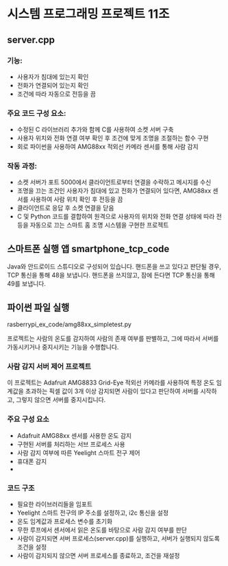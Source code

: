 # 시스템 프로그래밍 프로젝트 11조


## server.cpp

### 기능:
- 사용자가 침대에 있는지 확인
- 전화가 연결되어 있는지 확인
- 조건에 따라 자동으로 전등을 끔

### 주요 코드 구성 요소:
- 수정된 C 라이브러리 추가와 함께 C를 사용하여 소켓 서버 구축
- 사용자 위치와 전화 연결 여부 확인 후 조건에 맞게 조명을 조절하는 함수 구현
- 회로 파이썬을 사용하여 AMG88xx 적외선 카메라 센서를 통해 사람 감지

### 작동 과정:
- 소켓 서버가 포트 5000에서 클라이언트로부터 연결을 수락하고 메시지를 수신
- 조명을 끄는 조건인 사용자가 침대에 있고 전화가 연결되어 있다면, AMG88xx 센서를 사용하여 사람 위치 확인 후 전등을 끔
- 클라이언트로 응답 후 소켓 연결을 닫음
- C 및 Python 코드를 결합하여 원격으로 사용자의 위치와 전화 연결 상태에 따라 전등을 자동으로 끄는 스마트 홈 조명 시스템을 구현한 프로젝트

## 스마트폰 실행 앱 smartphone_tcp_code 

Java와 안드로이드 스튜디오로 구성되어 있습니다.
핸드폰을 쓰고 있다고 판단될 경우, TCP 통신을 통해 48을 보냅니다.
핸드폰을 쓰지않고, 잠에 든다면 TCP 통신을 통해 49를 보냅니다.

## 파이썬 파일 실행
rasberrypi_ex_code/amg88xx_simpletest.py

프로젝트는 사람의 온도를 감지하여 사람의 존재 여부를 판별하고, 
그에 따라서 서버를 가동시키거나 중지시키는 기능을 수행합니다.

### 사람 감지 서버 제어 프로젝트
이 프로젝트는 Adafruit AMG8833 Grid-Eye 적외선 카메라를 사용하여 
특정 온도 임계값을 초과하는 픽셀 값이 3개 이상 감지되면 사람이 있다고 판단하여 
서버를 시작하고, 그렇지 않으면 서버를 중지시킵니다.

### 주요 구성 요소
- Adafruit AMG88xx 센서를 사용한 온도 감지
- 구현된 서버를 처리하는 서브 프로세스 사용
- 사람 감지 여부에 따른 Yeelight 스마트 전구 제어
- 휴대폰 감지 
- 

### 코드 구조
- 필요한 라이브러리들을 임포트
- Yeelight 스마트 전구의 IP 주소를 설정하고, i2c 통신을 설정
- 온도 임계값과 프로세스 변수를 초기화
- 무한 루프에서 센서에서 읽은 온도를 바탕으로 사람 감지 여부를 판단
- 사람이 감지되면 서버 프로세스(server.cpp)를 실행하고, 서버가 실행되지 않도록 조건을 설정
- 사람이 감지되지 않으면 서버 프로세스를 종료하고, 조건을 재설정
